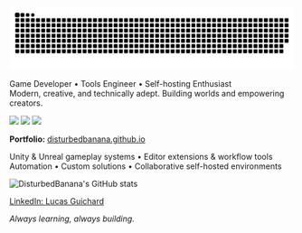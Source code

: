 <p align="center">
  <picture>
    <source media="(prefers-color-scheme: dark)" srcset="https://github.com/DisturbedBanana/DisturbedBanana/blob/main/dist/github-snake-dark.svg" />
    <img src="https://github.com/DisturbedBanana/DisturbedBanana/blob/main/dist/github-snake.svg" alt="GitHub Contribution Snake" />
  </picture>
</p>

Game Developer • Tools Engineer • Self-hosting Enthusiast  
Modern, creative, and technically adept. Building worlds and empowering creators.

<img src="https://img.shields.io/badge/Unity-2022.3+-brightgreen?style=flat-square&logo=unity&logoColor=white" />
<img src="https://img.shields.io/badge/Unreal-5.3+-blue?style=flat-square&logo=unrealengine&logoColor=white" />
<img src="https://img.shields.io/badge/Portfolio-Online-orange?style=flat-square&logo=githubpages&logoColor=white" />

**Portfolio:** [disturbedbanana.github.io](https://disturbedbanana.github.io/)

Unity & Unreal gameplay systems • Editor extensions & workflow tools  
Automation • Custom solutions • Collaborative self-hosted environments

![DisturbedBanana's GitHub stats](https://github-readme-stats.vercel.app/api?username=DisturbedBanana&show_icons=true&theme=radical&hide_border=true)

[LinkedIn: Lucas Guichard](https://www.linkedin.com/in/lucas-guichard-link/)

*Always learning, always building.*
